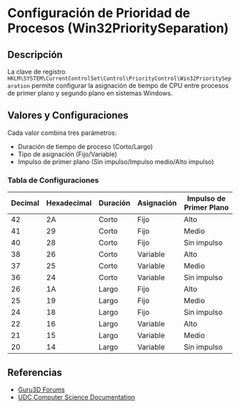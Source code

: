 # Configuración de Prioridad de Procesos (Win32PrioritySeparation)

## Descripción

La clave de registro `HKLM\SYSTEM\CurrentControlSet\Control\PriorityControl\Win32PrioritySeparation` permite configurar la asignación de tiempo de CPU entre procesos de primer plano y segundo plano en sistemas Windows.

## Valores y Configuraciones

Cada valor combina tres parámetros: 
- Duración de tiempo de proceso (Corto/Largo)
- Tipo de asignación (Fijo/Variable)
- Impulso de primer plano (Sin impulso/Impulso medio/Alto impulso)

### Tabla de Configuraciones

| Decimal | Hexadecimal | Duración | Asignación | Impulso de Primer Plano |
|---------|-------------|----------|------------|------------------------|
| 42 | 2A | Corto | Fijo | Alto |
| 41 | 29 | Corto | Fijo | Medio |
| 40 | 28 | Corto | Fijo | Sin impulso |
| 38 | 26 | Corto | Variable | Alto |
| 37 | 25 | Corto | Variable | Medio |
| 36 | 24 | Corto | Variable | Sin impulso |
| 26 | 1A | Largo | Fijo | Alto |
| 25 | 19 | Largo | Fijo | Medio |
| 24 | 18 | Largo | Fijo | Sin impulso |
| 22 | 16 | Largo | Variable | Alto |
| 21 | 15 | Largo | Variable | Medio |
| 20 | 14 | Largo | Variable | Sin impulso |

## Referencias

- [Guru3D Forums](https://forums.guru3d.com/threads/faq-of-the-software-operating-systems-section.155424/#post-1451631)
- [UDC Computer Science Documentation](https://csit.udc.edu/~byu/UDC3529315/WindowsInternals-4e.pdf)